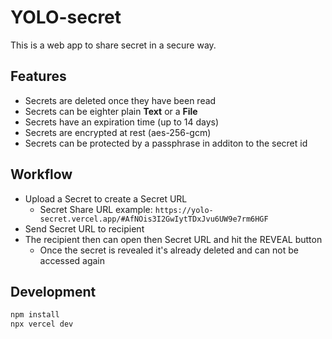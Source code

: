 # YOLO-secret
This is a web app to share secret in a secure way.

## Features
- Secrets are deleted once they have been read
- Secrets can be eighter plain **Text** or a **File**
- Secrets have an expiration time (up to 14 days)
- Secrets are encrypted at rest (aes-256-gcm)
- Secrets can be protected by a passphrase in additon to the secret id

## Workflow
- Upload a Secret to create a Secret URL
    - Secret Share URL example: `https://yolo-secret.vercel.app/#AfNOis3I2GwIytTDxJvu6UW9e7rm6HGF` 
- Send Secret URL to recipient
- The recipient then can open then Secret URL and hit the REVEAL button
    - Once the secret is revealed it's already deleted and can not be accessed again  

## Development

```sh
npm install
npx vercel dev
```

